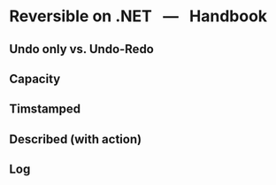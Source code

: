 # Reversible on .NET &nbsp; &mdash; &nbsp; Handbook

## Undo only vs. Undo-Redo

## Capacity

## Timstamped

## Described (with action)

## Log

